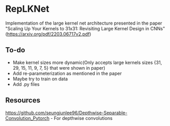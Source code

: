 # RepLKNet
Implementation of the large kernel net architecture presented in the paper "Scaling Up Your Kernels to 31x31: Revisiting Large Kernel Design in CNNs"(https://arxiv.org/pdf/2203.06717v2.pdf)

## To-do
* Make kernel sizes more dynamic(Only accepts large kernels sizes {31, 29, 15, 11, 9, 7, 5} that were shown in paper)
* Add re-parameterization as mentioned in the paper
* Maybe try to train on data
* Add .py files

## Resources

https://github.com/seungjunlee96/Depthwise-Separable-Convolution_Pytorch - For depthwise convolutions

